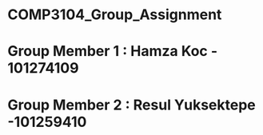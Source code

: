 # COMP3104_Group_Assignment

# Group Member 1 : Hamza Koc - 101274109

# Group Member 2 : Resul Yuksektepe -101259410
 